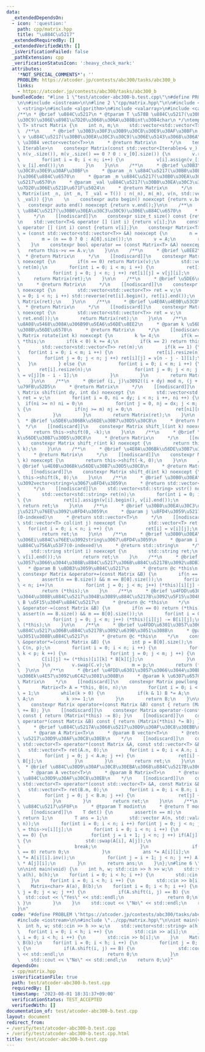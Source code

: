 ```yaml
---
data:
  _extendedDependsOn:
  - icon: ':question:'
    path: cpp/matrix.hpp
    title: "\u884C\u5217"
  _extendedRequiredBy: []
  _extendedVerifiedWith: []
  _isVerificationFailed: false
  _pathExtension: cpp
  _verificationStatusIcon: ':heavy_check_mark:'
  attributes:
    '*NOT_SPECIAL_COMMENTS*': ''
    PROBLEM: https://atcoder.jp/contests/abc300/tasks/abc300_b
    links:
    - https://atcoder.jp/contests/abc300/tasks/abc300_b
  bundledCode: "#line 1 \"test/atcoder-abc300-b.test.cpp\"\n#define PROBLEM \"https://atcoder.jp/contests/abc300/tasks/abc300_b\"\
    \n\n#include <iostream>\n\n#line 2 \"cpp/matrix.hpp\"\n\n#include <vector>\n#include\
    \ <string>\n#include <algorithm>\n#include <valarray>\n#include <cassert>\n\n\
    /**\n * @brief \u884C\u5217\n * @tparam T \u578B \u884C\u5217(\u30B0\u30EA\u30C3\
    \u30C9)\u306E\u8981\u7D20\u3068\u306A\u308Bint\u3084char\n */\ntemplate<class\
    \ T> struct Matrix {\n    int n, m;\n    std::vector<std::vector<T>> v;\n\n  \
    \  /**\n     * @brief \u30B3\u30F3\u30B9\u30C8\u30E9\u30AF\u30BF\n     * @param\
    \ v \u884C\u5217(\u30B0\u30EA\u30C3\u30C9)\u306E\u5143\u3068\u306A\u308B vector<string>\
    \ \u3084 vector<vector<T>>\n     * @return Matrix\n     */\n    template <typename\
    \ Iterable>\n    constexpr Matrix(const std::vector<Iterable>& v_) noexcept :\
    \ n(v_.size()), m(v_.size() == 0 ? 0 : v_[0].size()) {\n        v.resize(n);\n\
    \        for(int i = 0; i < n; i++) {\n            v[i].assign(v_[i].begin(),\
    \ v_[i].end());\n        }\n    }\n\n    /**\n     * @brief \u30B3\u30F3\u30B9\
    \u30C8\u30E9\u30AF\u30BF\n     * @param _n \u884C\u5217(\u30B0\u30EA\u30C3\u30C9\
    )\u306E\u884C\u6570\n     * @param _m \u884C\u5217(\u30B0\u30EA\u30C3\u30C9)\u306E\
    \u5217\u6570\n     * @param _val \u884C\u5217(\u30B0\u30EA\u30C3\u30C9)\u306E\u8981\
    \u7D20\u306E\u521D\u671F\u5024\n     * @return Matrix\n     */\n    constexpr\
    \ Matrix(int _n, int _m, T _val = T()) : n(_n), m(_m), v(n, std::vector<T>(m,\
    \ _val)) {}\n    \n    constexpr auto begin() noexcept {return v.begin();}\n \
    \   constexpr auto end() noexcept {return v.end();}\n\n    /**\n     * @brief\
    \ \u884C\u5217(\u30B0\u30EA\u30C3\u30C9)\u306E\u884C\u6570\n     * @return size_t\n\
    \     */\n    [[nodiscard]]\n    constexpr size_t size() const {return v.size();}\n\
    \n    std::vector<T>& operator [] (int i) {return v[i];}\n    const std::vector<T>&\
    \ operator [] (int i) const {return v[i];}\n    constexpr Matrix<T>& operator\
    \ = (const std::vector<std::vector<T>> &A) noexcept {\n        n = A.size();\n\
    \        m = (n == 0 ? 0 : A[0].size());\n        v = A;\n        return *this;\n\
    \    }\n    constexpr bool operator == (const Matrix<T> &A) noexcept {\n     \
    \   return this->v == A.v;\n    }\n\n    /**\n     * @brief \u8EE2\u7F6E\n   \
    \  * @return Matrix\n     */\n    [[nodiscard]]\n    constexpr Matrix transpose()\
    \ noexcept {\n        if(n == 0) return Matrix(v);\n        std::vector<std::vector<T>>\
    \ ret(m);\n        for(int i = 0; i < m; i ++) {\n            ret[i].resize(n);\n\
    \            for(int j = 0; j < n; j ++) ret[i][j] = v[j][i];\n        }\n   \
    \     return Matrix(ret);\n    }\n\n    /**\n     * @brief \u5DE6\u53F3\u53CD\u8EE2\
    \n     * @return Matrix\n     */\n    [[nodiscard]]\n    constexpr Matrix rev_lr()\
    \ noexcept {\n        std::vector<std::vector<T>> ret = v;\n        for(int i\
    \ = 0; i < n; i ++) std::reverse(ret[i].begin(), ret[i].end());\n        return\
    \ Matrix(ret);\n    }\n\n    /**\n     * @brief \u4E0A\u4E0B\u53CD\u8EE2\n   \
    \  * @return Matrix\n     */\n    [[nodiscard]]\n    constexpr Matrix rev_ud()\
    \ noexcept {\n        std::vector<std::vector<T>> ret = v;\n        reverse(ret.begin(),\
    \ ret.end());\n        return Matrix(ret);\n    }\n\n    /**\n     * @brief \u6642\
    \u8A08\u5468\u308A\u306B90\u5EA6\u56DE\u8EE2\n     * @param k \u56DE\u8EE2\u3059\
    \u308B\u56DE\u6570\n     * @return Matrix\n     */\n    [[nodiscard]]\n    constexpr\
    \ Matrix rotate(int k) noexcept {\n        k %= 4;\n        if(k == 0) return\
    \ *this;\n        if(k < 0) k += 4;\n        if(k == 2) return this->rev_lr().rev_ud();\n\
    \        std::vector<std::vector<T>> ret(m);\n        if(k == 1) {\n         \
    \   for(int i = 0; i < m; i ++) {\n                ret[i].resize(n);\n       \
    \         for(int j = 0; j < n; j ++) ret[i][j] = v[n - j - 1][i];\n         \
    \   }\n        } else {\n            for(int i = 0; i < m; i ++) {\n         \
    \       ret[i].resize(n);\n                for(int j = 0; j < n; j ++) ret[i][j]\
    \ = v[j][m - i - 1];\n            }\n        }\n        return Matrix(ret);\n\
    \    }\n\n    /**\n     * @brief (i, j)\u3092((i + dy) mod n, (j + dx) mod m)\u306B\
    \u79FB\u52D5\n     * @return Matrix\n     */\n    [[nodiscard]]\n    constexpr\
    \ Matrix shift(int dy, int dx) noexcept {\n        std::vector<std::vector<T>>\
    \ ret = v;\n        for(int i = 0, ni = dy; i < n; i ++, ni ++) {\n          \
    \  if(ni >= n) ni = 0;\n            for(int j = 0, nj = dx; j < m; j ++, nj ++)\
    \ {\n                if(nj >= m) nj = 0;\n                ret[ni][nj] = v[i][j];\n\
    \            }\n        }\n        return Matrix(ret);\n    }\n\n    /**\n   \
    \  * @brief \u5DE6\u306Bk\u56DE\u30B7\u30D5\u30C8\n     * @return Matrix\n   \
    \  */\n    [[nodiscard]]\n    constexpr Matrix shift_l(int k) noexcept {\n   \
    \     return this->shift(0, -k);\n    }\n\n    /**\n     * @brief \u53F3\u306B\
    k\u56DE\u30B7\u30D5\u30C8\n     * @return Matrix\n     */\n    [[nodiscard]]\n\
    \    constexpr Matrix shift_r(int k) noexcept {\n        return this->shift(0,\
    \ k);\n    }\n\n    /**\n     * @brief \u4E0A\u306Bk\u56DE\u30B7\u30D5\u30C8\n\
    \     * @return Matrix\n     */\n    [[nodiscard]]\n    constexpr Matrix shift_u(int\
    \ k) noexcept {\n        return this->shift(-k, 0);\n    }\n\n    /**\n     *\
    \ @brief \u4E0B\u306Bk\u56DE\u30B7\u30D5\u30C8\n     * @return Matrix\n     */\n\
    \    [[nodiscard]]\n    constexpr Matrix shift_d(int k) noexcept {\n        return\
    \ this->shift(k, 0);\n    }\n\n    /**\n     * @brief \u30B0\u30EA\u30C3\u30C9\
    \u3092vector<string>\u3067\u8FD4\u3059\n     * @return std::vector<std::string>\n\
    \     */\n    [[nodiscard]]\n    std::vector<std::string> vstr() noexcept {\n\
    \        std::vector<std::string> ret(n);\n        for(int i = 0; i < n; i ++)\
    \ {\n            ret[i].assign(v[i].begin(), v[i].end());\n        }\n       \
    \ return ret;\n    }\n\n    /**\n     * @brief \u30B0\u30EA\u30C3\u30C9\u306E\
    j\u5217\u76EE\u3092\u8FD4\u3059\n     * @param j \u8FD4\u3059\u5217\u756A\u53F7\
    (0-indexed)\n     * @return std::vector<T>\n     */\n    [[nodiscard]]\n    constexpr\
    \ std::vector<T> col(int j) noexcept {\n        std::vector<T> ret(n);\n     \
    \   for(int i = 0; i < n; i ++) {\n            ret[i] = v[i][j];\n        }\n\
    \        return ret;\n    }\n\n    /**\n     * @brief \u30B0\u30EA\u30C3\u30C9\
    \u306Ei\u884C\u76EE\u3092string\u3067\u8FD4\u3059\n     * @param i \u8FD4\u3059\
    \u884C\u756A\u53F7(0-indexed)\n     * @return std::string\n     */\n    [[nodiscard]]\n\
    \    std::string str(int i) noexcept {\n        std::string ret;\n        ret.assign(v[i].begin(),\
    \ v[i].end());\n        return ret;\n    }\n    /**\n     * @brief \u4FDD\u6301\
    \u3057\u3066\u3044\u308B\u884C\u5217\u306B\u884C\u5217B\u3092\u8DB3\u3059\n  \
    \   * @param B \u8DB3\u3059\u884C\u5217\n     * @return @c *this\n    */\n   \
    \ constexpr Matrix &operator+=(const Matrix &B) {\n        if(n == 0) return (*this);\n\
    \        assert(n == B.size() && m == B[0].size());\n        for(int i = 0; i\
    \ < n; i++)\n            for(int j = 0; j < m; j++) (*this)[i][j] += B[i][j];\n\
    \        return (*this);\n    }\n    /**\n     * @brief \u4FDD\u6301\u3057\u3066\
    \u3044\u308B\u884C\u5217\u304B\u3089\u884C\u5217B\u3092\u5F15\u304F\n     * @param\
    \ B \u5F15\u304F\u884C\u5217\n     * @return @c *this\n    */\n    constexpr Matrix\
    \ &operator-=(const Matrix &B) {\n        if(n == 0) return (*this);\n       \
    \ assert(n == B.size() && m == B[0].size());\n        for(int i = 0; i < n; i++)\n\
    \            for(int j = 0; j < m; j++) (*this)[i][j] -= B[i][j];\n        return\
    \ (*this);\n    }\n\n    /**\n     * @brief \u4FDD\u6301\u3057\u3066\u3044\u308B\
    \u884C\u5217\u306B\u884C\u5217B\u3092\u639B\u3051\u308B\n     * @param B \u639B\
    \u3051\u308B\u884C\u5217\n     * @return @c *this\n    */\n    constexpr Matrix\
    \ &operator*=(const Matrix &B) {\n        int p = B[0].size();\n        Matrix<T>\
    \ C(n, p);\n        for(int i = 0; i < n; i ++) {\n            for(int k = 0;\
    \ k < p; k ++) {\n                for(int j = 0; j < m; j ++) {\n            \
    \        C[i][j] += (*this)[i][k] * B[k][j];\n                }\n            }\n\
    \        }\n        v.swap(C.v);\n        m = p;\n        return (*this);\n  \
    \  }\n\n    /**\n     * @brief \u4FDD\u6301\u3057\u3066\u3044\u308B\u884C\u5217\
    \u306Ek\u4E57\u3092\u6C42\u3081\u308B\n     * @param k \u6307\u6570\n     * @return\
    \ Matrix\n    */\n    [[nodiscard]]\n    constexpr Matrix pow(long long k) {\n\
    \        Matrix<T> A = *this, B(n, n);\n        for(int i = 0; i < n; i ++) B[i][i]\
    \ = 1;\n        while(k > 0) {\n            if(k & 1) B *= A;\n            A *=\
    \ A;\n            k >>= 1;\n        }\n        return B;\n    }\n\n    [[nodiscard]]\n\
    \    constexpr Matrix operator+(const Matrix &B) const { return (Matrix(*this)\
    \ += B); }\n    [[nodiscard]]\n    constexpr Matrix operator-(const Matrix &B)\
    \ const { return (Matrix(*this) -= B); }\n    [[nodiscard]]\n    constexpr Matrix\
    \ operator*(const Matrix &B) const { return (Matrix(*this) *= B); }\n\n    /**\n\
    \     * @brief \u884C\u5217A\u3068\u5217\u30D9\u30AF\u30C8\u30EBB\u306E\u7A4D\n\
    \     * @param A Matrix<T>\n     * @param B vector<T>\n     * @return vector<T>\
    \ \u5217\u30D9\u30AF\u30C8\u30EB\n    */\n    [[nodiscard]]\n    constexpr friend\
    \ std::vector<T> operator*(const Matrix &A, const std::vector<T> &B) {\n     \
    \   std::vector<T> ret(A.n, 0);\n        for(int i = 0; i < A.n; i ++) {\n   \
    \         for(int j = 0; j < A.m; j ++) {\n                ret[i] += A[i][j] *\
    \ B[j];\n            }\n        }\n        return ret;\n    }\n\n    /**\n   \
    \  * @brief \u884C\u30D9\u30AF\u30C8\u30EBA\u3068\u884C\u5217B\u306E\u7A4D\n \
    \    * @param A vector<T>\n     * @param B Matrix<T>\n     * @return vector<T>\
    \ \u884C\u30D9\u30AF\u30C8\u30EB\n    */\n    [[nodiscard]]\n    constexpr friend\
    \ std::vector<T> operator*(const std::vector<T> &A, const Matrix &B) {\n     \
    \   std::vector<T> ret(B.m, 0);\n        for(int i = 0; i < B.n; i ++) {\n   \
    \         for(int j = 0; j < B.m; j ++) {\n                ret[j] += A[i] * B[i][j];\n\
    \            }\n        }\n        return ret;\n    }\n\n    /**\n     * @brief\
    \ \u884C\u5217\u5F0F\n     * @tparam T modint\n     * @return T modint\n    */\n\
    \    [[nodiscard]]\n    T det() {\n        assert(n == m);\n        if(n == 0)\
    \ return 1;\n        T ans = 1;\n        std::vector A(n, std::valarray(T(0),\
    \ n));\n        for(int i = 0; i < n; i ++) for(int j = 0; j < n; j ++) A[i][j]\
    \ = this->v[i][j];\n        for(int i = 0; i < n; i ++) {\n            if(A[i][i].value()\
    \ == 0) {\n                for(int j = i + 1; j < n; j ++) if(A[j][i].value())\
    \ {\n                    std::swap(A[i], A[j]);\n                    ans *= -1;\n\
    \                    break;\n                }\n                if(A[i][i].value()\
    \ == 0) return 0;\n            }\n            ans *= A[i][i];\n            A[i]\
    \ *= A[i][i].inv();\n            for(int j = i + 1; j < n; j ++) A[j] -= A[i]\
    \ * A[j][i];\n        }\n        return ans;\n    }\n};\n#line 6 \"test/atcoder-abc300-b.test.cpp\"\
    \n\nint main(void) {\n    int h, w; std::cin >> h >> w;\n    std::vector<std::string>\
    \ a(h), b(h);\n    for(int i = 0; i < h; i ++) {\n        std::cin >> a[i];\n\
    \    }\n    for(int i = 0; i < h; i ++) {\n        std::cin >> b[i];\n    }\n\
    \    Matrix<char> A(a), B(b);\n    for(int i = 0; i < h; i ++) {\n        for(int\
    \ j = 0; j < w; j ++) {\n            if(A.shift(i, j) == B) {\n              \
    \  std::cout << \"Yes\" << std::endl;\n                return 0;\n           \
    \ }\n        }\n    }\n    std::cout << \"No\" << std::endl;\n    return 0;\n\
    }\n"
  code: "#define PROBLEM \"https://atcoder.jp/contests/abc300/tasks/abc300_b\"\n\n\
    #include <iostream>\n\n#include \"../cpp/matrix.hpp\"\n\nint main(void) {\n  \
    \  int h, w; std::cin >> h >> w;\n    std::vector<std::string> a(h), b(h);\n \
    \   for(int i = 0; i < h; i ++) {\n        std::cin >> a[i];\n    }\n    for(int\
    \ i = 0; i < h; i ++) {\n        std::cin >> b[i];\n    }\n    Matrix<char> A(a),\
    \ B(b);\n    for(int i = 0; i < h; i ++) {\n        for(int j = 0; j < w; j ++)\
    \ {\n            if(A.shift(i, j) == B) {\n                std::cout << \"Yes\"\
    \ << std::endl;\n                return 0;\n            }\n        }\n    }\n\
    \    std::cout << \"No\" << std::endl;\n    return 0;\n}"
  dependsOn:
  - cpp/matrix.hpp
  isVerificationFile: true
  path: test/atcoder-abc300-b.test.cpp
  requiredBy: []
  timestamp: '2023-08-01 18:31:37+09:00'
  verificationStatus: TEST_ACCEPTED
  verifiedWith: []
documentation_of: test/atcoder-abc300-b.test.cpp
layout: document
redirect_from:
- /verify/test/atcoder-abc300-b.test.cpp
- /verify/test/atcoder-abc300-b.test.cpp.html
title: test/atcoder-abc300-b.test.cpp
---
```

